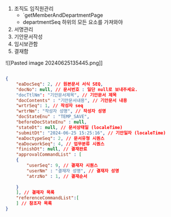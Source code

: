 
1. 조직도 임직원관리
	- `getMemberAndDepartmentPage
	- departmentSeq 하위의 모든 요소를 가져와야 
1. 서명관리
2. 기안문서작성
3. 임시보관함
4. 결재함


![[Pasted image 20240625135445.png]]


```json

{
	"eaDocSeq": 2, // 원본문서 서식 SEQ,
	"docNo": null, // 문서번호 : 일단 null로 보내주세요.
	"docTtlNm": "기안문서제목", // 기안문서 제목
	"docContents" : "기안문서내용", // 기안문서 내용
	"wrtrSeq": 1, // 작성자 seq
	"wrtrNm": "작성자 성명", // 작성자 성명
	"docStateEnu" : "TEMP_SAVE",
	"beforeDocStateEnu" : null,
	"stateDt": null, // 문서상태일 (localeTime)
	"submitDt": "2024-06-25 15:25:16", // 기안일자 (localeTime)
	"eaDoctypeSeq": 2, // 문서유형 시퀀스
	"eaDocworkSeq": 4, // 업무분류 시퀀스
	"finishDt": null, // 결재완료
	"approvalCommandList" : [
	{
		"userSeq": 9, // 결재자 시퀀스
		"userNm" : "결재자 성명", // 결재자 성명
		"atrzNo" : 1, // 결재순서
		
	}
	], // 결재자 목록
	"referenceCommandList":[
	] // 참조자 목록
}
```